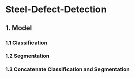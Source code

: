# Steel-Defect-Detection

## 1. Model
### 1.1 Classification

### 1.2 Segmentation

### 1.3 Concatenate Classification and Segmentation
